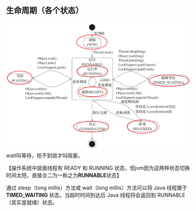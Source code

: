 ## 生命周期（各个状态）

![lifeCycle](media/1.png)
wait叫等待，抢不到锁才叫阻塞。

【操作系统中层面线程有 READY 和 RUNNING 状态，但jvm因为这两种状态切换时间太短，直接合二为一称之为**RUNNABLE**状态】

通过 sleep（long millis）方法或 wait（long millis）方法可以将 Java 线程置于 **TIMED_WAITING** 状态。当超时时间到达后 Java 线程将会返回到 RUNNABLE （其实是就绪）状态。






